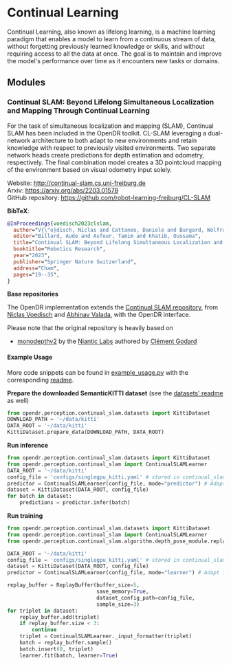 # Continual Learning 

Continual Learning, also known as lifelong learning, is a machine learning paradigm that enables a model to learn from a continuous stream of data, without forgetting previously learned knowledge or skills, and without requiring access to all the data at once. The goal is to maintain and improve the model's performance over time as it encounters new tasks or domains. 

## Modules

### Continual SLAM: Beyond Lifelong Simultaneous Localization and Mapping Through Continual Learning

For the task of simultaneous localization and mapping (SLAM), Continual SLAM has been included in the OpenDR toolkit.
CL-SLAM leveraging a dual-network architecture to both adapt to new environments and retain knowledge with respect to previously visited environments.
Two separate network heads create predictions for depth estimation and odometry, respectively.
The final combination model creates a 3D pointcloud mapping of the environment based on visual odometry input solely.

Website: http://continual-slam.cs.uni-freiburg.de <br>
Arxiv: https://arxiv.org/abs/2203.01578 <br>
GitHub repository: https://github.com/robot-learning-freiburg/CL-SLAM

**BibTeX**:
```bibtex
@InProceedings{voedisch2023clslam,
  author="V{\"o}disch, Niclas and Cattaneo, Daniele and Burgard, Wolfram and Valada, Abhinav",
  editor="Billard, Aude and Asfour, Tamim and Khatib, Oussama",
  title="Continual SLAM: Beyond Lifelong Simultaneous Localization and Mapping Through Continual Learning",
  booktitle="Robotics Research",
  year="2023",
  publisher="Springer Nature Switzerland",
  address="Cham",
  pages="19--35",
}
```

**Base repositories**

The OpenDR implementation extends the [Continual SLAM repository](https://github.com/robot-learning-freiburg/CL-SLAM), from [Niclas Voedisch](http://www.informatik.uni-freiburg.de/~voedisch) and [Abhinav Valada](https://rl.uni-freiburg.de/people/valada), with the OpenDR interface.

Please note that the original repository is heavily based on
- [monodepthv2](https://github.com/nianticlabs/monodepth2) by the [Niantic Labs](https://www.nianticlabs.com/) authored by [Clément Godard](http://www0.cs.ucl.ac.uk/staff/C.Godard/)

#### Example Usage

More code snippets can be found in [example_usage.py](../../../../projects/python/perception/continual_slam/example_usage.py) with the corresponding [readme](../../../../projects/python/perception/continual_slam/README.md).

**Prepare the downloaded SemanticKITTI dataset** (see the [datasets' readme](./datasets/README.md) as well)
```python
from opendr.perception.continual_slam.datasets import KittiDataset
DOWNLOAD_PATH = '~/data/kitti'
DATA_ROOT = '~/data/kitti'
KittiDataset.prepare_data(DOWNLOAD_PATH, DATA_ROOT)
```

**Run inference**
```python
from opendr.perception.continual_slam.datasets import KittiDataset
from opendr.perception.continual_slam import ContinualSLAMLearner
DATA_ROOT = '~/data/kitti'
config_file = 'configs/singlegpu_kitti.yaml' # stored in continual_slam/configs
predictor = ContinualSLAMLearner(config_file, mode="predictor") # Adapt the path in config folder to load the pretrained model
dataset = KittiDataset(DATA_ROOT, config_file)
for batch in dataset:
    predictions = predictor.infer(batch)
``` 

**Run training**
```python
from opendr.perception.continual_slam.datasets import KittiDataset
from opendr.perception.continual_slam import ContinualSLAMLearner
from opendr.perception.continual_slam.algorithm.depth_pose_module.replay_buffer import ReplayBuffer

DATA_ROOT = '~/data/kitti'
config_file = 'configs/singlegpu_kitti.yaml' # stored in continual_slam/configs
dataset = KittiDataset(DATA_ROOT, config_file)
predictor = ContinualSLAMLearner(config_file, mode="learner") # Adapt the path in config folder to load the pretrained model

replay_buffer = ReplayBuffer(buffer_size=5,
                             save_memory=True,
                             dataset_config_path=config_file,
                             sample_size=3)
for triplet in dataset:
    replay_buffer.add(triplet)
    if replay_buffer.size < 3:
        continue
    triplet = ContinualSLAMLearner._input_formatter(triplet)
    batch = replay_buffer.sample()
    batch.insert(0, triplet)
    learner.fit(batch, learner=True)
```
